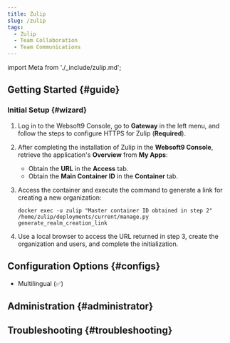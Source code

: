 ```yaml
---
title: Zulip
slug: /zulip
tags:
  - Zulip
  - Team Collaboration
  - Team Communications
---
```



import Meta from './_include/zulip.md';

<Meta name="meta" />

## Getting Started {#guide}

### Initial Setup {#wizard}

1. Log in to the Websoft9 Console, go to **Gateway** in the left menu, and follow the steps to configure HTTPS for Zulip (**Required**).

2. After completing the installation of Zulip in the **Websoft9 Console**, retrieve the application's **Overview** from **My Apps**:

   - Obtain the **URL** in the **Access** tab.
   - Obtain the **Main Container ID** in the **Container** tab.

3. Access the container and execute the command to generate a link for creating a new organization:

   ```
   docker exec -u zulip "Master container ID obtained in step 2" /home/zulip/deployments/current/manage.py generate_realm_creation_link
   ```

4. Use a local browser to access the URL returned in step 3, create the organization and users, and complete the initialization.

## Configuration Options {#configs}

- Multilingual (✅)

## Administration {#administrator}

## Troubleshooting {#troubleshooting}
